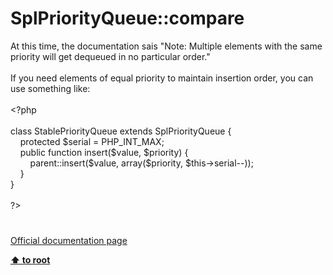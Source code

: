# SplPriorityQueue::compare




<div class="phpcode"><span class="html">
At this time, the documentation sais &quot;Note: Multiple elements with the same priority will get dequeued in no particular order.&quot;<br><br>If you need elements of equal priority to maintain insertion order, you can use something like:<br><br><span class="default">&lt;?php<br><br></span><span class="keyword">class </span><span class="default">StablePriorityQueue </span><span class="keyword">extends </span><span class="default">SplPriorityQueue </span><span class="keyword">{<br>&#xA0; &#xA0; protected </span><span class="default">$serial </span><span class="keyword">= </span><span class="default">PHP_INT_MAX</span><span class="keyword">;<br>&#xA0; &#xA0; public function </span><span class="default">insert</span><span class="keyword">(</span><span class="default">$value</span><span class="keyword">, </span><span class="default">$priority</span><span class="keyword">) {<br>&#xA0; &#xA0; &#xA0; &#xA0; </span><span class="default">parent</span><span class="keyword">::</span><span class="default">insert</span><span class="keyword">(</span><span class="default">$value</span><span class="keyword">, array(</span><span class="default">$priority</span><span class="keyword">, </span><span class="default">$this</span><span class="keyword">-&gt;</span><span class="default">serial</span><span class="keyword">--));<br>&#xA0; &#xA0; }<br>}<br><br></span><span class="default">?&gt;</span>
</span>
</div>
  

#

[Official documentation page](https://www.php.net/manual/en/splpriorityqueue.compare.php)

**[⬆ to root](/)**